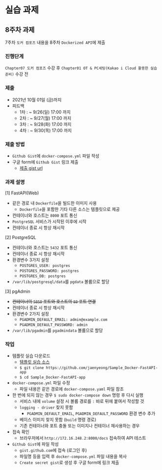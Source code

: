 # 실습 과제

## 8주차 과제
7주차 `도커 컴포즈` 내용을 8주차 `Dockerized API`에 제출

### 진행단계
`Chapter07 도커 컴포즈` 수강 후 `Chapter01 OT & PC세팅(Kakao i Cloud 활용한 실습준비)` 수강 전

### 제출
* 2021년 10월 01일 (금)까지
* 피드백
  * 1차 : ~ 9/26(일) 17:00 까지
  * 2차 : ~ 9/27(월) 17:00 까지
  * 3차 : ~ 9/28(화) 17:00 까지
  * 4차 : ~ 9/30(목) 17:00 까지

### 제출 방법
* `Github Gist`에 `docker-compose.yml` 파일 작성
* 구글 form에 `Github Gist` 링크 제출
  * [제출 gist url](https://gist.github.com/jaenyeong/4557fcd67234ccbe845fbd40a61363be)

### 과제 설명
[1] FastAPI(Web)
* 같은 경로 내 `Dockerfile`을 빌드한 이미지 사용
  * `Dockerfile`을 포함한 기타 다른 소스는 템플릿으로 제공
* 컨테이너와 호스트는 `8000` 포트 통신
* `PostgreSQL` 서비스가 시작된 이후에 시작
* 컨테이너 종료 시 항상 재시작

[2] PostgreSQL
* 컨테이너와 호스트는 `5432` 포트 통신
* 컨테이너 종료 시 항상 재시작
* 환경변수 3가지 설정
  * `POSTGRES_USER: postgres`
  * `POSTGRES_PASSWORD: postgres`
  * `POSTGRES_DB: postgres`
* `/var/lib/postgresql/data`를 `pgdata` 볼륨으로 할당

[3] pgAdmin
* ~~컨테이너의 `5050` 포트와 호스트의 `80` 포트 연결~~
* 컨테이너 종료 시 항상 재시작
* 환경변수 2가지 설정
  * `PGADMIN_DEFAULT_EMAIL: admin@example.com`
  * `PGADMIN_DEFAULT_PASSWORD: admin`
* `/var/lib/pgadmin`를 `pgadmindata` 볼륨으로 할당

### 작업
* 템플릿 실습 다운로드
  * [템플릿 실습 소스](https://github.com/jaenyeong/Sample_Docker-FastAPI-app)
  * `$ git clone https://github.com/jaenyeong/Sample_Docker-FastAPI-app`
  * `$ cd Sample_Docker-FastAPI-app`
* `docker-compose.yml` 파일 수정
  * 파일 내용은 같은 경로에 `docker-compose.yaml` 파일 참조
* 한 번에 되지 않는 경우 `$ sudo docker-compose down` 명령 후 다시 실행
  * 서비스 내에 `volume` 설정 시 볼륨 경로를 `:` 바로 뒤에 붙여서 작성할 것
  * `logging - driver` 찾지 못함
    * `PGADMIN_DEFAULT_EMAIL`, `PGADMIN_DEFAULT_PASSWORD` 환경 변수 추가
  * 베이스 이미지 찾지 못함 (`build` 명령 경로)
  * 기존 컨테이너와 포트 충돌 또는 이미지나 컨테이너 재사용하는 경우
* 접속 확인
  * 브라우저에서 `http://172.16.248.2:8000/docs` 접속하여 API 테스트
* `Github Gist`에 파일 작성
  * `gist.github.com`에 접속 (로그인 후)
  * 파일명 등을 입력 후 `docker-compose.yml` 파일 내용을 복사
  * `Create secret gist`로 생성 후 구글 form에 링크 제출